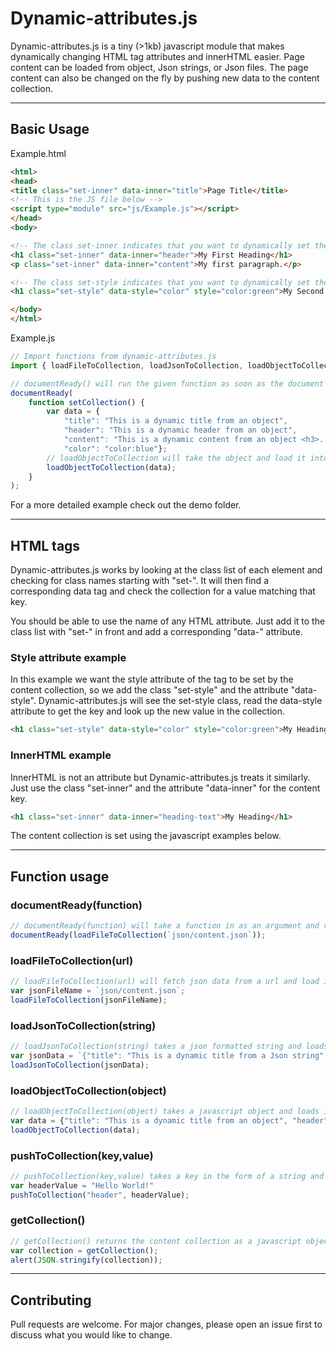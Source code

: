 # Dynamic-attributes.js

Dynamic-attributes.js is a tiny (>1kb) javascript module that makes dynamically changing HTML tag attributes and innerHTML easier. Page content can be loaded from object, Json strings, or Json files. The page content can also be changed on the fly by pushing new data to the content collection.

---

## Basic Usage

Example.html
```html
<html>
<head>
<title class="set-inner" data-inner="title">Page Title</title>
<!-- This is the JS file below -->
<script type="module" src="js/Example.js"></script>
</head>
<body>

<!-- The class set-inner indicates that you want to dynamically set the innerHTML for the tag and data-inner is the key for the content in the collection -->
<h1 class="set-inner" data-inner="header">My First Heading</h1>
<p class="set-inner" data-inner="content">My first paragraph.</p>

<!-- The class set-style indicates that you want to dynamically set the style attribute for the tag and data-style is the key for the content in the collection -->
<h1 class="set-style" data-style="color" style="color:green">My Second Heading</h1>

</body>
</html> 
```

Example.js

```js
// Import functions from dynamic-attributes.js
import { loadFileToCollection, loadJsonToCollection, loadObjectToCollection, pushToCollection, getCollection } from './dynamic-attributes.js';

// documentReady() will run the given function as soon as the document is ready.
documentReady(
    function setCollection() {
        var data = {
            "title": "This is a dynamic title from an object",
            "header": "This is a dynamic header from an object", 
            "content": "This is a dynamic content from an object <h3>...with added html</h3>",
            "color": "color:blue"};
        // loadObjectToCollection will take the object and load it into the collection.
        loadObjectToCollection(data);
    }
);
```

For a more detailed example check out the demo folder.

---
## HTML tags

Dynamic-attributes.js works by looking at the class list of each element and checking for class names starting with "set-". It will then find a corresponding data tag and check the collection for a value matching that key.

You should be able to use the name of any HTML attribute. Just add it to the class list with "set-" in front and add a corresponding "data-" attribute.

### Style attribute example
In this example we want the style attribute of the tag to be set by the content collection, so we add the class "set-style" and the attribute "data-style". Dynamic-attributes.js will see the set-style class, read the data-style attribute to get the key and look up the new value in the collection.
```html
<h1 class="set-style" data-style="color" style="color:green">My Heading</h1>
```

### InnerHTML example
InnerHTML is not an attribute but Dynamic-attributes.js treats it similarly. Just use the class "set-inner" and the attribute "data-inner" for the content key.
```html
<h1 class="set-inner" data-inner="heading-text">My Heading</h1>
```

The content collection is set using the javascript examples below.

---
## Function usage
### documentReady(function)
```js
// documentReady(function) will take a function in as an argument and run it as soon as the document is ready. This is handy when you need to load a content collection right away.
documentReady(loadFileToCollection(`json/content.json`));
```

### loadFileToCollection(url)
```js
// loadFileToCollection(url) will fetch json data from a url and load it into the collection.
var jsonFileName = `json/content.json`;
loadFileToCollection(jsonFileName);
```

### loadJsonToCollection(string)
```js
// loadJsonToCollection(string) takes a json formatted string and loads it into the collection.
var jsonData = `{"title": "This is a dynamic title from a Json string", "header": "This is a dynamic header from a Json string", "content": "This is a dynamic content from a Json string"}`;
loadJsonToCollection(jsonData);
```

### loadObjectToCollection(object)
```js
// loadObjectToCollection(object) takes a javascript object and loads it into the collection.
var data = {"title": "This is a dynamic title from an object", "header": "This is a dynamic header from an object", "content": "This is a dynamic content from an object <h3>...with added html</h3>"};
loadObjectToCollection(data);
```

### pushToCollection(key,value)
```js
// pushToCollection(key,value) takes a key in the form of a string and a value then adds it to the collection. If the key already exist in the collection this function will set it to the new value given.
var headerValue = "Hello World!"
pushToCollection("header", headerValue);
```

### getCollection()
```js
// getCollection() returns the content collection as a javascript object.
var collection = getCollection();
alert(JSON.stringify(collection));
```

---

## Contributing
Pull requests are welcome. For major changes, please open an issue first to discuss what you would like to change.

